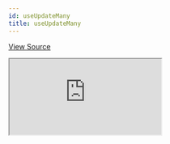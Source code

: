 ```yaml
---
id: useUpdateMany
title: useUpdateMany
---
```


[View Source](https://github.com/pankod/refine/tree/master/examples/table/useUpdateMany)

<iframe src="https://codesandbox.io/embed/refine-use-update-many-example-0zfye?autoresize=1&fontsize=14&theme=dark&view=preview"
     style={{width: "100%", height:"80vh", border: "0px", borderRadius: "8px", overflow:"hidden"}}
     title="refine-use-update-many-example"
     allow="accelerometer; ambient-light-sensor; camera; encrypted-media; geolocation; gyroscope; hid; microphone; midi; payment; usb; vr; xr-spatial-tracking"
     sandbox="allow-forms allow-modals allow-popups allow-presentation allow-same-origin allow-scripts"
   ></iframe>